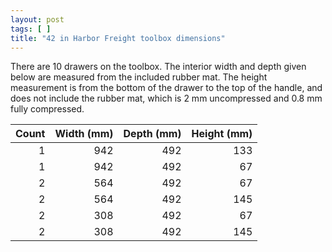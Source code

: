 ```yaml
---
layout: post
tags: [ ]
title: "42 in Harbor Freight toolbox dimensions"
---
```


There are 10 drawers on the toolbox. The interior width and depth given below are measured from the
included rubber mat. The height measurement is from the bottom of the drawer to the top of the
handle, and does not include the rubber mat, which is 2 mm uncompressed and 0.8 mm fully compressed.

| Count | Width (mm) | Depth (mm) | Height (mm) |
|------:|-----------:|-----------:|------------:|
|     1 |        942 |        492 |         133 |
|     1 |        942 |        492 |          67 |
|     2 |        564 |        492 |          67 |
|     2 |        564 |        492 |         145 |
|     2 |        308 |        492 |          67 |
|     2 |        308 |        492 |         145 |
